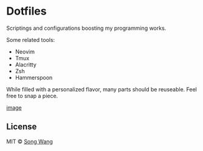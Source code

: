 # Dotfiles

Scriptings and configurations boosting my programming works.

Some related tools:

- Neovim
- Tmux
- Alacritty
- Zsh
- Hammerspoon

While filled with a personalized flavor, many parts should be reuseable. Feel free to snap a piece.

[image](https://user-images.githubusercontent.com/19645990/51513248-c05fb400-1dbe-11e9-833d-3b06244bd80d.png)

## License

MIT © [Song Wang](https://songwang.io)
